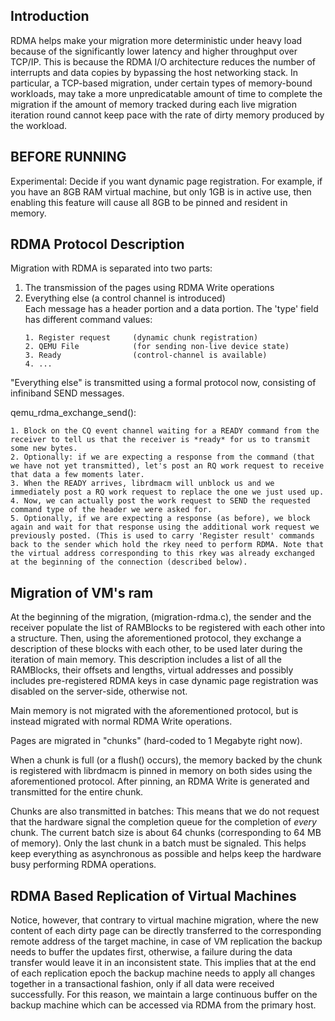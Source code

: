 ## Introduction
RDMA helps make your migration more deterministic under heavy load because of the significantly lower latency and higher throughput over TCP/IP. This is because the RDMA I/O architecture reduces the number of interrupts and data copies by bypassing the host networking stack. In particular, a TCP-based migration, under certain types of memory-bound workloads, may take a more unpredicatable amount of time to complete the migration if the amount of memory tracked during each live migration iteration round cannot keep pace with the rate of dirty memory produced by the workload.

## BEFORE RUNNING
Experimental: Decide if you want dynamic page registration. For example, if you have an 8GB RAM virtual machine, but only 1GB is in active use, then enabling this feature will cause all 8GB to be pinned and resident in memory.

## RDMA Protocol Description

Migration with RDMA is separated into two parts:

1. The transmission of the pages using RDMA Write operations
2. Everything else (a control channel is introduced)<br>
   Each message has a header portion and a data portion. The 'type' field has different command values:
   ```
   1. Register request     (dynamic chunk registration)
   2. QEMU File            (for sending non-live device state)
   3. Ready                (control-channel is available)
   4. ...
   ```

"Everything else" is transmitted using a formal protocol now, consisting of infiniband SEND messages.

qemu_rdma_exchange_send():
```
1. Block on the CQ event channel waiting for a READY command from the receiver to tell us that the receiver is *ready* for us to transmit some new bytes.
2. Optionally: if we are expecting a response from the command (that we have not yet transmitted), let's post an RQ work request to receive that data a few moments later.
3. When the READY arrives, librdmacm will unblock us and we immediately post a RQ work request to replace the one we just used up.
4. Now, we can actually post the work request to SEND the requested command type of the header we were asked for.
5. Optionally, if we are expecting a response (as before), we block again and wait for that response using the additional work request we previously posted. (This is used to carry 'Register result' commands back to the sender which hold the rkey need to perform RDMA. Note that the virtual address corresponding to this rkey was already exchanged at the beginning of the connection (described below).
```
## Migration of VM's ram

At the beginning of the migration, (migration-rdma.c), the sender and the receiver populate the list of RAMBlocks to be registered with each other into a structure. Then, using the aforementioned protocol, they exchange a description of these blocks with each other, to be used later during the iteration of main memory. This description includes a list of all the RAMBlocks, their offsets and lengths, virtual
addresses and possibly includes pre-registered RDMA keys in case dynamic page registration was disabled on the server-side, otherwise not.

Main memory is not migrated with the aforementioned protocol, but is instead migrated with normal RDMA Write operations.

Pages are migrated in "chunks" (hard-coded to 1 Megabyte right now).

When a chunk is full (or a flush() occurs), the memory backed by the chunk is registered with librdmacm is pinned in memory on
both sides using the aforementioned protocol. After pinning, an RDMA Write is generated and transmitted for the entire chunk.

Chunks are also transmitted in batches: This means that we do not request that the hardware signal the completion queue for the completion of *every* chunk. The current batch size is about 64 chunks (corresponding to 64 MB of memory). Only the last chunk in a batch must be signaled. This helps keep everything as asynchronous as possible and helps keep the hardware busy performing RDMA operations.

## RDMA Based Replication of Virtual Machines
Notice, however, that contrary to virtual machine migration, where the new content of each dirty page can be directly transferred to the corresponding remote address of the target machine, in case of VM replication the backup needs to buffer the updates first, otherwise, a failure during the data transfer would leave it in an inconsistent state. This implies that at the end of each replication epoch the backup machine needs to apply all changes together in a transactional fashion, only if all data were received successfully. For this reason, we maintain a large continuous buffer on the backup machine which can be accessed via RDMA from the primary host.
